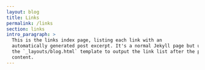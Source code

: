 ```yaml
---
layout: blog
title: Links
permalink: /links
section: links
intro_paragraph: >
  This is the links index page, listing each link with an
  automatically generated post excerpt. It's a normal Jekyll page but uses
  the `_layouts/blog.html` template to output the link list after the page
  content.
---
```

